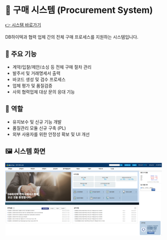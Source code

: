 # 🛒 구매 시스템 (Procurement System)
[👉 시스템 바로가기](https://hpis.dbhitek.com/)

DB하이텍과 협력 업체 간의 전체 구매 프로세스를 지원하는 시스템입니다.

## 🔹 주요 기능
- 계약/입찰/제안/소싱 등 전체 구매 절차 관리
- 발주서 및 거래명세서 출력
- 바코드 생성 및 검수 프로세스
- 업체 평가 및 품질검증
- 사외 협력업체 대상 문의 응대 기능

## 💼 역할
- 유지보수 및 신규 기능 개발
- 품질관리 모듈 신규 구축 (PL)
- 외부 사용자를 위한 안정성 확보 및 UI 개선

## 🖼️ 시스템 화면
![구매 시스템 캡처](./picture/hpis_main.png)
